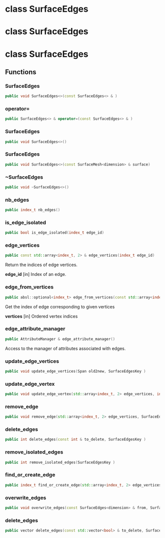 # class SurfaceEdges

# class SurfaceEdges

# class SurfaceEdges


## Functions

### SurfaceEdges

```cpp
public void SurfaceEdges<>(const SurfaceEdges<> & )
```


### operator=

```cpp
public SurfaceEdges<> & operator=(const SurfaceEdges<> & )
```


### SurfaceEdges

```cpp
public void SurfaceEdges<>()
```


### SurfaceEdges

```cpp
public void SurfaceEdges<>(const SurfaceMesh<dimension> & surface)
```


### ~SurfaceEdges

```cpp
public void ~SurfaceEdges<>()
```


### nb_edges

```cpp
public index_t nb_edges()
```


### is_edge_isolated

```cpp
public bool is_edge_isolated(index_t edge_id)
```


### edge_vertices

```cpp
public const std::array<index_t, 2> & edge_vertices(index_t edge_id)
```


 Return the indices of edge vertices.

**edge_id** [in] Index of an edge.

### edge_from_vertices

```cpp
public absl::optional<index_t> edge_from_vertices(const std::array<index_t, 2> & vertices)
```


 Get the index of edge corresponding to given vertices

**vertices** [in] Ordered vertex indices

### edge_attribute_manager

```cpp
public AttributeManager & edge_attribute_manager()
```


 Access to the manager of attributes associated with edges.

### update_edge_vertices

```cpp
public void update_edge_vertices(Span old2new, SurfaceEdgesKey )
```


### update_edge_vertex

```cpp
public void update_edge_vertex(std::array<index_t, 2> edge_vertices, index_t edge_vertex_id, index_t new_vertex_id, SurfaceEdgesKey )
```


### remove_edge

```cpp
public void remove_edge(std::array<index_t, 2> edge_vertices, SurfaceEdgesKey )
```


### delete_edges

```cpp
public int delete_edges(const int & to_delete, SurfaceEdgesKey )
```


### remove_isolated_edges

```cpp
public int remove_isolated_edges(SurfaceEdgesKey )
```


### find_or_create_edge

```cpp
public index_t find_or_create_edge(std::array<index_t, 2> edge_vertices, SurfaceEdgesKey )
```


### overwrite_edges

```cpp
public void overwrite_edges(const SurfaceEdges<dimension> & from, SurfaceEdgesKey )
```


### delete_edges

```cpp
public vector delete_edges(const std::vector<bool> & to_delete, SurfaceEdgesKey )
```




